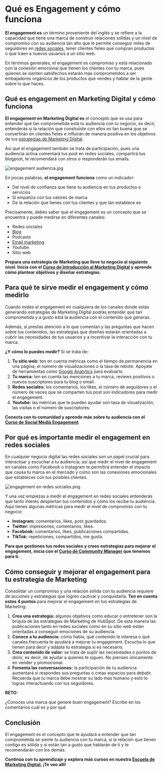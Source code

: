# Qué es Engagement y cómo funciona

**El engagement es** un término proveniente del inglés y se refiere a la capacidad que tiene una marca de construir relaciones sólidas y un nivel de compromiso con su audiencia tan alto que le permite conseguir miles de seguidores en [redes sociales](https://platzi.com/clases/2314-terminos-marketing-digital/39800-que-son-las-redes-sociales-y-para-que-usarlas/), tener clientes fieles que compran productos o que traen a nuevos usuarios a un sitio web.

En términos generales, el engagement es compromiso y está relacionado con la conexión emocional que tienen los clientes con tu marca, pues quienes se sienten satisfechos estarán más comprometidos a ser embajadores orgánicos de los productos que vendes y hablar de la gente sobre lo que haces.

## Qué es engagement en Marketing Digital y cómo funciona

**El engagement en Marketing Digital es** el concepto que se usa para entender qué tan comprometida está tu audiencia con tu negocio, es decir, entenderás si la relación que construiste con ellos es tan buena que se convertirán en clientes fieles e influirán de manera positiva en los objetivos de tus [estrategias de Marketing Digital](https://platzi.com/clases/2314-terminos-marketing-digital/37458-que-es-marketing-digital/).

Así que el engagement también se trata de participación, pues una audiencia activa comentará tus post en redes sociales, compartirá tus blogpost, te recomendará con otros o responderán tus emails.

![engagement audiencia.jpg](https://static.platzi.com/media/user_upload/engagement%20audiencia-db90df46-063a-4a2d-ad6b-194af0c9b218.jpg)

En pocas palabras, **el engagement funciona** como un indicador:

-   Del nivel de confianza que tiene tu audiencia en tus productos o servicios
-   Si empatiza con tus valores de marca
-   De la relación que tienes con tus clientes y que tan establece es

Precisamente, debes saber que el engagement es un concepto que se encuentra y puede medirse en diferentes canales:

-   Redes sociales
-   [Blog](https://platzi.com/clases/2314-terminos-marketing-digital/39472-que-es-un-blog-y-que-puedes-hacer-con-uno/)
-   Podcasts
-   [Email marketing](https://platzi.com/clases/2314-terminos-marketing-digital/37578-que-es-email-marketing/)
-   Youtube
-   Sitio web

**Prepara una estrategia de Marketing que lleve tu negocio al siguiente nivel. Inicia con el [Curso de Introducción al Marketing Digital](https://platzi.com/cursos/introduccion-marketing/?utm_source=seo_int&utm_medium=clasesglosariomkt) y aprende cómo plantear objetivos y diseñar estrategias.**

## Para qué te sirve medir el engagement y cómo medirlo

Cuando mides el engagement en cualquiera de los canales donde estás generando estrategias de Marketing Digital podrás entender qué tan comprometida y a gusto está la audiencia con el contenido que generas.

Además, si prestas atención a lo que comentan y las preguntas que hacen sobre tus contenidos, las estrategias que diseñes estarán orientadas a cubrir las necesidades de tus usuarios y a incentivar la interacción con tu marca.

**¿Y cómo lo puedes medir?** Si se trata de:

1.  **Tu sitio web:** ten en cuenta métricas como el tiempo de permanencia en una página, el número de visualizaciones o la tasa de rebote. Apoyate de herramientas como [Google Analytics](https://platzi.com/clases/2314-terminos-marketing-digital/37581-que-es-google-analytics-y-para-que-sirve/) para evaluarlo.
2.  **Tu marca:** ten en cuenta las menciones a tu marca, reviews positivos o nuevos suscriptores para tu blog o email.
3.  **Redes sociales:** los comentarios, los likes, el número de seguidores o el número de veces que se comparten tus post son indicadores para medir el engagement.
4.  **Youtube:** las métricas que te pueden ayudar son tasa de visualización, las visitas o el número de suscriptores.

**Conecta con tu comunidad y aprende más sobre tu audiencia con el** [**Curso de Social Media Engagement**](https://platzi.com/cursos/social-media-engagement/?utm_source=seo_int&utm_medium=clasesglosariomkt).

## Por qué es importante medir el engagement en redes sociales

En cualquier negocio digital las redes sociales son un papel crucial para interactuar y escuchar a tu audiencia; así que medir el nivel de engagement en canales como Facebook o Instagram te permitirá entender el impacto que causa tu marca en el mercado y como son las conexiones emocionales que estableces con tus posibles clientes.

![engagement en redes sociales.png](https://static.platzi.com/media/user_upload/engagement%20en%20redes%20sociales-60d8e0b7-983e-44f4-9fa7-aac97b85966f.jpg)

Y una vez empiezas a medir el engagement en redes sociales entenderás que tanto interés despiertan tus contenidos y cómo los recibe tu audiencia. Aquí tienes algunas métricas para medir el nivel de compromiso con tu negocio:

-   **Instagram:** comentarios, likes, post guardados.
-   **Twitter:** impresiones, comentarios, likes.
-   **Facebook:** comentarios, likes, publicaciones compartidas.
-   **TikTok:** repeticiones, compartidos, me gusta.

**Para que gestiones tus redes sociales y crees estrategias para mejorar el engagement, inicia con el [Curso de Community Manager](https://platzi.com/cursos/community-manager/?utm_source=seo_int&utm_medium=clasesglosariomkt) que tenemos para ti.**

## Cómo conseguir y mejorar el engagement para tu estrategia de Marketing

Consolidar un compromiso y una relación sólida con tu audiencia requiere de acciones y estrategias que logren cautivar y conquistarla. **Ten en cuenta estos 4 puntos** para mejorar el engagement en tus estrategias de Marketing:

1.  **Crea una estrategia:** algunos objetivos como educar o entretener son la brújula de las estrategias de Marketing de HubSpot. De esta manera las publicaciones tanto en redes sociales como en su sitio web están orientadas a conseguir emociones de su audiencia.
2.  **Conoce a tu audiencia:** cómo habla, qué contenido le interesa o qué canales frecuenta te ayudará a mejorar tu engagement. Escucha lo que tienen para decir y adapta tu estrategia si es necesario.
3.  **Crea contenido de valor:** se trata de suplir las necesidades o puntos de dolor, es decir, de ayudar a quienes te siguen. No pienses únicamente en vender y promocionar.
4.  **Fomenta las conversaciones:** la participación de tu audiencia aumentará si respondes sus preguntas o creas espacios para debatir. Recuerda que tu marca debe mostrar su lado más humano y esto lo logras interactuando con tus seguidores.

**RETO:**

¿Conoces una marca que genere buen engagement? Escribe en los comentarios cuál es y por qué

## Conclusión

El engagement es el concepto que te ayudará a entender que tan comprometida se siente tu audiencia con tu marca, si la relación que tienen contigo es sólida y si están tan a gusto que hablarán de ti y te recomendarán con los demás.

**Continúa con tu aprendizaje y explora más cursos en nuestra [Escuela de Marketing Digital.](https://platzi.com/marketing-digital/?utm_source=seo_int&utm_medium=clasesglosariomkt) ¡Te veo allí!**